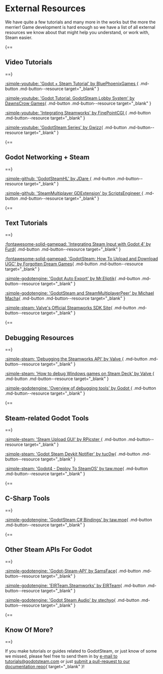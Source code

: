 # External Resources

We have quite a few tutorials and many more in the works but the more the merrier! Game development is hard enough so we have a list of all external resources we know about that might help you understand, or work with, Steam easier.

{==
## Video Tutorials
==}

[ :simple-youtube: 'Godot + Steam Tutorial' by BluePhoenixGames ](https://www.youtube.com/watch?v=J0GrG-AffCI){ .md-button .md-button--resource target="\_blank" }

[ :simple-youtube: 'Godot Tutorial: GodotSteam Lobby System' by DawnsCrow Games](https://youtu.be/si50G3S1XGU){ .md-button .md-button--resource target="\_blank" }

[ :simple-youtube: 'Integrating Steamworks' by FinePointCGI ](https://www.youtube.com/watch?v=VCwNxfYZ8Cw){ .md-button .md-button--resource target="\_blank" }

[ :simple-youtube: 'GodotSteam Series' by Gwizz](https://www.youtube.com/playlist?list=PLqF5LscxmBZWLr22FPYNkPE--T7wWXvwR){ .md-button .md-button--resource target="\_blank" }

{==
## Godot Networking + Steam
==}

[ :simple-github: 'GodotSteamHL' by JDare ](https://github.com/JDare/GodotSteamHL){ .md-button .md-button--resource target="\_blank" }

[ :simple-github: 'SteamMultiplayer GDExtension' by ScriptsEngineer ](https://github.com/expressobits/steam-multiplayer-peer){ .md-button .md-button--resource target="\_blank" }

{==
## Text Tutorials
==}

[ :fontawesome-solid-gamepad: 'Integrating Steam Input with Godot 4' by Furd](https://furd.dev/blog/steam-input/){ .md-button .md-button--resource target="\_blank" }

[ :fontawesome-solid-gamepad: 'GodotSteam: How To Upload and Download UGC' by Forgotten Dream Games](https://forgottendreamgames.com/blog/godotsteam-how-to-upload-and-download-user-generated-content-ugc-repost.html){ .md-button .md-button--resource target="\_blank" }

[ :simple-godotengine: 'Godot Auto Export' by Mr.Eliptik](https://mreliptik.dev/godot-auto-export){ .md-button .md-button--resource target="\_blank" }

[ :simple-godotengine: 'GodotSteam and SteamMultiplayerPeer' by Michael Macha](https://michaelmacha.wordpress.com/2024/04/08/godotsteam-and-steammultiplayerpeer/){ .md-button .md-button--resource target="\_blank" }

[ :simple-steam: Valve's Official Steamworks SDK Site](https://partner.steamgames.com/doc/sdk){ .md-button .md-button--resource target="\_blank" }

{==
## Debugging Resources
==}

[ :simple-steam: 'Debugging the Steamworks API' by Valve ](https://partner.steamgames.com/doc/sdk/api/debugging){ .md-button .md-button--resource target="\_blank" }

[ :simple-steam: 'How to debug Windows games on Steam Deck' by Valve ](https://partner.steamgames.com/doc/steamdeck/debugging){ .md-button .md-button--resource target="\_blank" }

[ :simple-godotengine: 'Overview of debugging tools' by Godot ](https://docs.godotengine.org/en/stable/tutorials/scripting/debug/overview_of_debugging_tools.html){ .md-button .md-button--resource target="\_blank" }

{==
## Steam-related Godot Tools
==}

[ :simple-steam: 'Steam Upload GUI' by RPicster ](https://github.com/rpicster/steam-upload-gui){ .md-button .md-button--resource target="\_blank" }

[ :simple-steam: 'Godot Steam Devkit Notifier' by tuc0w](https://github.com/tuc0w/godot-steam-devkit-notifier){ .md-button .md-button--resource target="\_blank" }

[ :simple-steam: 'Godot4 - Deploy To SteamOS' by taw.moe](https://github.com/LauraWebdev/Godot4-DeployToSteamOS){ .md-button .md-button--resource target="\_blank" }

{==
## C-Sharp Tools
==}

[ :simple-godotengine: 'GodotSteam C# Bindings' by taw.moe](https://github.com/LauraWebdev/GodotSteam_CSharpBindings){ .md-button .md-button--resource target="\_blank" }

{==
## Other Steam APIs For Godot
==}

[ :simple-godotengine: 'Godot-Steam-API' by SamsFace](https://github.com/samsface/godot-steam-api){ .md-button .md-button--resource target="\_blank" }

[ :simple-godotengine: 'EIRTeam.Steamworks' by EIRTeam](https://github.com/EIRTeam/EIRTeam.Steamworks){ .md-button .md-button--resource target="\_blank" }

[ :simple-godotengine: 'Godot Steam Audio' by stechyo](https://github.com/stechyo/godot-steam-audio){ .md-button .md-button--resource target="\_blank" }

{==
## Know Of More?
==}

If you make tutorials or guides related to GodotSteam, or just know of some we missed, please feel free to send them in by [e-mail to tutorials@godotsteam.com](mailto:tutorials@godotsteam.com) or just [submit a pull-request to our documentation repo](https://github.com/GodotSteam/GodotSteam-Docs/pulls){ target="\_blank" }!